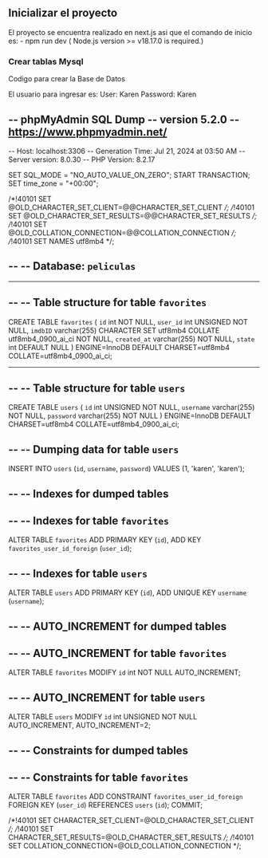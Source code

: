 ## Inicializar el proyecto

El proyecto se encuentra realizado en next.js asi que el comando de inicio es:
        - npm run dev ( Node.js version >= v18.17.0 is required.)

### Crear tablas Mysql

Codigo para crear la Base de Datos

El usuario para ingresar es:
     User: Karen
     Password: Karen

-- phpMyAdmin SQL Dump
-- version 5.2.0
-- https://www.phpmyadmin.net/
--
-- Host: localhost:3306
-- Generation Time: Jul 21, 2024 at 03:50 AM
-- Server version: 8.0.30
-- PHP Version: 8.2.17

SET SQL_MODE = "NO_AUTO_VALUE_ON_ZERO";
START TRANSACTION;
SET time_zone = "+00:00";


/*!40101 SET @OLD_CHARACTER_SET_CLIENT=@@CHARACTER_SET_CLIENT */;
/*!40101 SET @OLD_CHARACTER_SET_RESULTS=@@CHARACTER_SET_RESULTS */;
/*!40101 SET @OLD_COLLATION_CONNECTION=@@COLLATION_CONNECTION */;
/*!40101 SET NAMES utf8mb4 */;

--
-- Database: `peliculas`
--

-- --------------------------------------------------------

--
-- Table structure for table `favorites`
--

CREATE TABLE `favorites` (
  `id` int NOT NULL,
  `user_id` int UNSIGNED NOT NULL,
  `imdbID` varchar(255) CHARACTER SET utf8mb4 COLLATE utf8mb4_0900_ai_ci NOT NULL,
  `created_at` varchar(255) NOT NULL,
  `state` int DEFAULT NULL
) ENGINE=InnoDB DEFAULT CHARSET=utf8mb4 COLLATE=utf8mb4_0900_ai_ci;

-- --------------------------------------------------------

--
-- Table structure for table `users`
--

CREATE TABLE `users` (
  `id` int UNSIGNED NOT NULL,
  `username` varchar(255) NOT NULL,
  `password` varchar(255) NOT NULL
) ENGINE=InnoDB DEFAULT CHARSET=utf8mb4 COLLATE=utf8mb4_0900_ai_ci;

--
-- Dumping data for table `users`
--

INSERT INTO `users` (`id`, `username`, `password`) VALUES
(1, 'karen', 'karen');

--
-- Indexes for dumped tables
--

--
-- Indexes for table `favorites`
--
ALTER TABLE `favorites`
  ADD PRIMARY KEY (`id`),
  ADD KEY `favorites_user_id_foreign` (`user_id`);

--
-- Indexes for table `users`
--
ALTER TABLE `users`
  ADD PRIMARY KEY (`id`),
  ADD UNIQUE KEY `username` (`username`);

--
-- AUTO_INCREMENT for dumped tables
--

--
-- AUTO_INCREMENT for table `favorites`
--
ALTER TABLE `favorites`
  MODIFY `id` int NOT NULL AUTO_INCREMENT;

--
-- AUTO_INCREMENT for table `users`
--
ALTER TABLE `users`
  MODIFY `id` int UNSIGNED NOT NULL AUTO_INCREMENT, AUTO_INCREMENT=2;

--
-- Constraints for dumped tables
--

--
-- Constraints for table `favorites`
--
ALTER TABLE `favorites`
  ADD CONSTRAINT `favorites_user_id_foreign` FOREIGN KEY (`user_id`) REFERENCES `users` (`id`);
COMMIT;

/*!40101 SET CHARACTER_SET_CLIENT=@OLD_CHARACTER_SET_CLIENT */;
/*!40101 SET CHARACTER_SET_RESULTS=@OLD_CHARACTER_SET_RESULTS */;
/*!40101 SET COLLATION_CONNECTION=@OLD_COLLATION_CONNECTION */;
